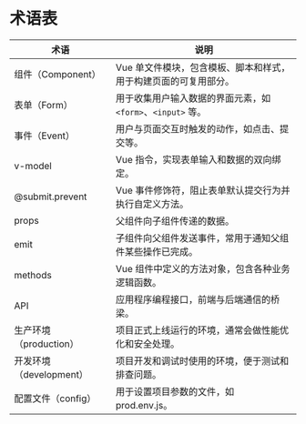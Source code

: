 # 术语表

| 术语                   | 说明                                                         
| ------------           | ------------------------------------------------------------ 
| 组件（Component）       | Vue 单文件模块，包含模板、脚本和样式，用于构建页面的可复用部分。 
| 表单（Form）            | 用于收集用户输入数据的界面元素，如 `<form>`、`<input>` 等。      
| 事件（Event）           | 用户与页面交互时触发的动作，如点击、提交等。                   
| v-model                | Vue 指令，实现表单输入和数据的双向绑定。                       
| @submit.prevent        | Vue 事件修饰符，阻止表单默认提交行为并执行自定义方法。           
| props                  | 父组件向子组件传递的数据。                                   
| emit                   | 子组件向父组件发送事件，常用于通知父组件某些操作已完成。         
| methods                | Vue 组件中定义的方法对象，包含各种业务逻辑函数。                
| API                    | 应用程序编程接口，前端与后端通信的桥梁。                       
| 生产环境（production）  | 项目正式上线运行的环境，通常会做性能优化和安全处理。         
| 开发环境（development） | 项目开发和调试时使用的环境，便于测试和排查问题。           
| 配置文件（config）      | 用于设置项目参数的文件，如 prod.env.js。                